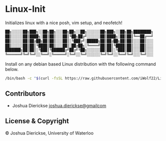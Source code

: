 # Linux-Init

Initializes linux with a nice posh, vim setup, and neofetch!

```bash
██╗░░░░░██╗███╗░░██╗██╗░░░██╗██╗░░██╗░░░░░░██╗███╗░░██╗██╗████████╗
██║░░░░░██║████╗░██║██║░░░██║╚██╗██╔╝░░░░░░██║████╗░██║██║╚══██╔══╝
██║░░░░░██║██╔██╗██║██║░░░██║░╚███╔╝░█████╗██║██╔██╗██║██║░░░██║░░░
██║░░░░░██║██║╚████║██║░░░██║░██╔██╗░╚════╝██║██║╚████║██║░░░██║░░░
███████╗██║██║░╚███║╚██████╔╝██╔╝╚██╗░░░░░░██║██║░╚███║██║░░░██║░░░
╚══════╝╚═╝╚═╝░░╚══╝░╚═════╝░╚═╝░░╚═╝░░░░░░╚═╝╚═╝░░╚══╝╚═╝░░░╚═╝░░░
```

Install on any debian based Linux distribution with the following command below.

```bash
/bin/bash -c "$(curl -fsSL https://raw.githubusercontent.com/iWolf22/Linux-Init/main/Linux-Init.sh)"
```

## Contributors

- Joshua Dierickse <joshua.dierickse@gmailcom>

## License & Copyright

© Joshua Dierickse, University of Waterloo